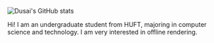 ![Dusai's GitHub stats](https://github-readme-stats.vercel.app/api?username=GraphicsEnthusiast&show_icons=true&theme=gruvbox)

Hi! I am an undergraduate student from HUFT, majoring in computer science and technology. I am very interested in offline rendering.

